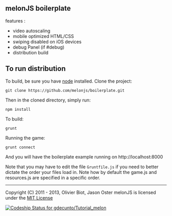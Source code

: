 melonJS boilerplate
-------------------------------------------------------------------------------

features :
- video autoscaling
- mobile optimized HTML/CSS
- swiping disabled on iOS devices
- debug Panel (if #debug)
- distribution build

## To run distribution

To build, be sure you have [node](http://nodejs.org) installed. Clone the project:

    git clone https://github.com/melonjs/boilerplate.git

Then in the cloned directory, simply run:

    npm install

To build:

    grunt


Running the game:

	grunt connect	

And you will have the boilerplate example running on http://localhost:8000


Note that you may have to edit the file `Gruntfile.js` if you need to better dictate the order your files load in. Note how by default the game.js and resources.js are specified in a specific order.

-------------------------------------------------------------------------------
Copyright (C) 2011 - 2013, Olivier Biot, Jason Oster
melonJS is licensed under the [MIT License](http://www.opensource.org/licenses/mit-license.php)

[ ![Codeship Status for gdecunto/Tutorial_melon](https://codeship.io/projects/f8b71c30-11e9-0132-3f9c-3a5e6fc27ab0/status)](https://codeship.io/projects/33152)
